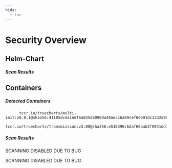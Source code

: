```yaml
---
hide:
  - toc
---
```


# Security Overview

<link href="https://truecharts.org/_static/trivy.css" type="text/css" rel="stylesheet" />

## Helm-Chart

##### Scan Results


## Containers

##### Detected Containers

          tccr.io/truecharts/multi-init:v0.0.1@sha256:41185dcea1e6f6a035d8090da40aecc6a69cef66b91dc1332a90c9d22861d367
          tccr.io/truecharts/transmission:v3.00@sha256:e516396c6daf66aab2f0041dd176336d6e778a5b58eb97b549e35dc9b11d9c3c

##### Scan Results

SCANNING DISABLED DUE TO BUG

SCANNING DISABLED DUE TO BUG
